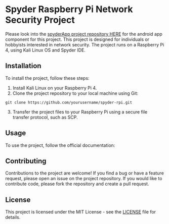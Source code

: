 # Spyder Raspberry Pi Network Security Project

Please look into the [spyderApp project repository HERE](https://github.com/gowriswarupk/spyderApp) for the android app component for this project.
This project is designed for individuals or hobbyists interested in network security. The project runs on a Raspberry Pi 4, using Kali Linux OS and Spyder IDE.

## Installation

To install the project, follow these steps:

1. Install Kali Linux on your Raspberry Pi 4.
2. Clone the project repository to your local machine using Git:

```
git clone https://github.com/yourusername/spyder-rpi.git

```


3. Transfer the project files to your Raspberry Pi using a secure file transfer protocol, such as SCP.

## Usage

To use the project, follow the official documentation:

## Contributing

Contributions to the project are welcome! If you find a bug or have a feature request, please open an issue on the project repository. If you would like to contribute code, please fork the repository and create a pull request.

## License

This project is licensed under the MIT License - see the [LICENSE](https://github.com/gowriswarupk/spyder-rpi/blob/main/LICENSE) file for details.
